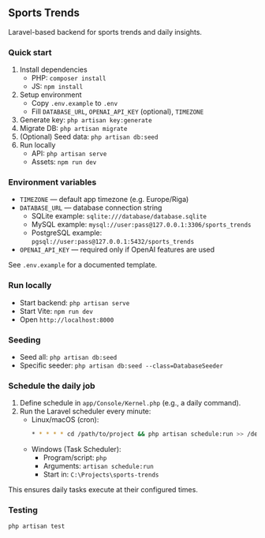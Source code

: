 ## Sports Trends

Laravel-based backend for sports trends and daily insights.

### Quick start

1. Install dependencies
   - PHP: `composer install`
   - JS: `npm install`
2. Setup environment
   - Copy `.env.example` to `.env`
   - Fill `DATABASE_URL`, `OPENAI_API_KEY` (optional), `TIMEZONE`
3. Generate key: `php artisan key:generate`
4. Migrate DB: `php artisan migrate`
5. (Optional) Seed data: `php artisan db:seed`
6. Run locally
   - API: `php artisan serve`
   - Assets: `npm run dev`

### Environment variables

- `TIMEZONE` — default app timezone (e.g. Europe/Riga)
- `DATABASE_URL` — database connection string
  - SQLite example: `sqlite:///database/database.sqlite`
  - MySQL example: `mysql://user:pass@127.0.0.1:3306/sports_trends`
  - PostgreSQL example: `pgsql://user:pass@127.0.0.1:5432/sports_trends`
- `OPENAI_API_KEY` — required only if OpenAI features are used

See `.env.example` for a documented template.

### Run locally

- Start backend: `php artisan serve`
- Start Vite: `npm run dev`
- Open `http://localhost:8000`

### Seeding

- Seed all: `php artisan db:seed`
- Specific seeder: `php artisan db:seed --class=DatabaseSeeder`

### Schedule the daily job

1. Define schedule in `app/Console/Kernel.php` (e.g., a daily command).
2. Run the Laravel scheduler every minute:
   - Linux/macOS (cron):
     ```bash
     * * * * * cd /path/to/project && php artisan schedule:run >> /dev/null 2>&1
     ```
   - Windows (Task Scheduler):
     - Program/script: `php`
     - Arguments: `artisan schedule:run`
     - Start in: `C:\Projects\sports-trends`

This ensures daily tasks execute at their configured times.

### Testing

```bash
php artisan test
```
